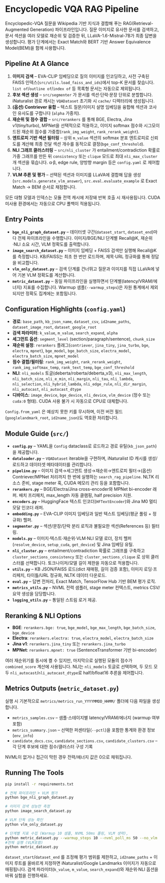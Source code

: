 # Encyclopedic VQA RAG Pipeline

Encyclopedic-VQA 질문을 Wikipedia 기반 지식과 결합해 푸는 RAG(Retrieval-Augmented Generation) 파이프라인입니다. 질문 이미지로 유사한 문서를 검색하고, 문서 섹션을 여러 모델로 재순위 및 검증한 뒤, LLaVA-1.6-Mistral-7B가 최종 답변을 생성합니다. 평가 단계에서는 Exact Match와 BERT 기반 Answer Equivalence Model(BEM)을 함께 사용합니다.

## Pipeline At A Glance
1. **이미지 검색** – EVA-CLIP 임베딩으로 질의 이미지를 인코딩하고, 사전 구축된 FAISS 인덱스(`src/utils.load_faiss_and_ids`)에서 top-K 문서를 찾습니다. `list of`/`outline of`/`index of` 등 목록형 문서는 자동으로 제외됩니다.
2. **후보 섹션 생성** – `src/segmenter` 가 문서를 섹션·단락·문장 단위로 분할합니다. iNaturalist 경로 캐시는 `VQADataset` 초기화 시 `cache/` 디렉터리에 생성됩니다.
3. **(옵션) Contriever 융합** – 텍스트 질문/이미지 설명 임베딩을 융합해 섹션과 코사인 유사도를 구합니다 (`alpha` 가중치).
4. **재순위 및 점수 결합** – `src/rerankers` 를 통해 BGE, Electra, Jina v1(tiny/turbo), MPNet을 선택적으로 적용하고, 이미지 softmax 점수와 시그모이드된 재순위 점수를 가중합(`rank_img_weight`, `rank_rerank_weight`).
5. **엔트로피 기반 섹션 필터링** – 상위 `m_value` 섹션의 softmax 분포 엔트로피로 신뢰도를 계산해 최종 전달 섹션 개수를 동적으로 결정(`bge_conf_threshold`).
6. **NLI 그래프 클러스터링** – `src/nli_cluster` 가 entailment/contradiction 확률로 가중 그래프를 만든 뒤 `consistency` 또는 `clique` 모드로 최대 `nli_max_cluster` 개 섹션을 묶습니다. α·β, edge rule, 양방향 margin 등은 `config.yaml` 로 제어합니다.
7. **VLM 추론 및 평가** – 선택된 섹션과 이미지를 LLaVA에 결합해 답을 생성(`src.models.generate_vlm_answer`), `src.eval.evaluate_example` 로 Exact Match → BEM 순서로 채점합니다.

모든 대형 모델과 인덱스는 모듈 전역 캐시에 저장돼 반복 호출 시 재사용됩니다. CUDA 미사용 환경에서는 자동으로 CPU 폴백이 적용됩니다.

## Entry Points
- **`bge_nli_graph_dataset.py`** – 데이터셋 구간(`dataset_start`, `dataset_end`)마다 전체 파이프라인을 수행합니다. 이미지/BGE/NLI 단계별 Recall@K, 재순위·NLI 소요 시간, VLM 정확도를 출력합니다.
- **`image_search_dataset.py`** – 이미지 임베딩 + FAISS 검색만 실행해 Recall@K를 측정합니다. KB/FAISS는 최초 한 번만 로드하며, 제목·URL 정규화를 통해 정답을 비교합니다.
- **`vlm_only_dataset.py`** – 검색 단계를 건너뛰고 질문과 이미지를 직접 LLaVA에 넣어 기본 VLM 정확도를 계산합니다.
- **`metric_dataset.py`** – 동일 파이프라인을 실행하면서 단계별(latency/VRAM/에너지) 지표를 수집합니다. Warmup 샘플(`--warmup_steps`)은 자원 통계에서 제외되지만 정확도 집계에는 포함됩니다.

## Configuration Highlights (`config.yaml`)
- **경로**: `base_path`, `kb_json_name`, `dataset_csv`, `id2name_paths`, `dataset_image_root`, `dataset_google_root`
- **검색 파라미터**: `k_value`, `m_value`, `search_expand`, `alpha`
- **세그먼트 옵션**: `segment_level` (section/paragraph/sentence), `chunk_size`
- **재순위 설정**: `rerankers` 플래그(`contriever`, `jina_tiny`, `jina_turbo`, `bge`, `electra`, `mpnet`), `bge_model`, `bge_batch_size`, `electra_model`, `electra_batch_size`, `mpnet_model`
- **점수 결합/필터링**: `rank_img_weight`, `rank_rerank_weight`, `rank_img_softmax_temp`, `rank_text_temp`, `bge_conf_threshold`
- **NLI**: `nli_models` 토글(deberta/roberta/deberta_v3), `nli_max_length`, `nli_batch_size`, `nli_e_min`, `nli_margin`, `nli_tau`, `nli_lambda`, `nli_selection`, `nli_hybrid_lambda`, `nli_edge_rule`, `nli_dir_margin`, `nli_autocast`, `nli_autocast_dtype`
- **디바이스**: `image_device`, `bge_device`, `nli_device`, `vlm_device` (정수 또는 `cuda:0` 형태). CUDA 사용 불가 시 자동으로 CPU로 대체합니다.

`Config.from_yaml` 은 예상치 못한 키를 무시하며, 이전 버전 필드(`googlelandmark_root`, `id2name_json`)도 역호환 처리합니다.

## Module Guide (`src/`)
- **`config.py`** – YAML을 `Config` dataclass로 로드하고 경로 유틸(`kb_json_path`)을 제공합니다.
- **`dataloader.py`** – `VQADataset` iterable을 구현하며, iNaturalist ID 캐시를 생성/로드하고 데이터셋 메타데이터를 관리합니다.
- **`pipeline.py`** – 이미지 검색→세그먼트 생성→재순위→엔트로피 필터→(옵션) Contriever/MPNet 처리까지 한 번에 실행하는 `search_rag_pipeline`. NLTK 리소스 준비, stage meter 훅, CUDA 메모리 관리 등을 포함합니다.
- **`rerankers.py`** – BGE/Electra/Jina cross-encoder와 MPNet bi-encoder 래퍼. 배치 프리패치, max_length 자동 클램핑, half precision 지원.
- **`encoders.py`** – HuggingFace 텍스트 인코더(`HFTextEncoder`)와 Jina M0 멀티모달 인코더 래퍼.
- **`embedding.py`** – EVA-CLIP 이미지 임베딩과 일반 텍스트 임베딩(평균 풀링 + 정규화) 헬퍼.
- **`segmenter.py`** – 섹션/문장/단락 분리 로직과 불필요한 섹션(References 등) 필터링.
- **`models.py`** – 이미지·텍스트·재순위·VLM·NLI 모델 로더, 장치 헬퍼(`resolve_device`, `setup_cuda`, `get_device`) 및 Jina 임베딩 유틸.
- **`nli_cluster.py`** – entailment/contradiction 확률로 그래프를 구축하고 `cluster_sections_consistency` 또는 `cluster_sections_clique` 로 상위 클러스터를 선택합니다. 토크나이저/모델 길이 제한을 자동으로 적용합니다.
- **`utils.py`** – KB JSON/FAISS 로드(dict 재매핑, 길이 검증 포함), 이미지 로딩·프리페치, 타이틀/URL 정규화, NLTK 데이터 다운로드.
- **`eval.py`** – 답변 전처리, Exact Match, TensorFlow Hub 기반 BEM 평가 로직.
- **`metrics_utils.py`** – NVML 전력 샘플러, stage meter 컨텍스트, metrics CSV/요약 생성을 담당합니다.
- **`logging_utils.py`** – 통일된 스트림 로거 제공.

## Reranking & NLI Options
- **BGE**: `rerankers.bge: true`, `bge_model`, `bge_max_length`, `bge_batch_size`, `bge_device`
- **Electra**: `rerankers.electra: true`, `electra_model`, `electra_batch_size`
- **Jina v1**: `rerankers.jina_tiny` 또는 `rerankers.jina_turbo`
- **MPNet**: `rerankers.mpnet: true` (SentenceTransformer 기반 bi-encoder)

여러 재순위기를 동시에 켤 수 있지만, 마지막으로 실행된 모듈의 점수가 `combined_score` 계산에 사용됩니다. NLI는 `nli_models` 토글로 선택하며, 두 모드 모두 `nli_autocast`/`nli_autocast_dtype`로 half/bfloat16 추론을 제어합니다.

## Metrics Outputs (`metric_dataset.py`)
실행 시 기본적으로 `metrics/metrics_run_YYYYMMDD_HHMM/` 폴더에 다음 파일을 생성합니다.
- `metrics_samples.csv` – 샘플·스테이지별 latency/VRAM/에너지 (warmup 여부 포함)
- `metrics_summary.json` – 선택한 퍼센타일(`--pctl`)을 포함한 통계와 환경 정보(`env_info`)
- `candidate_docs.csv`, `candidate_sections.csv`, `candidate_clusters.csv` – 각 단계 후보에 대한 점수/클러스터 구성 기록

NVML이 없거나 접근이 막힌 경우 전력/에너지 값은 0으로 채워집니다.

## Running The Tools
```bash
pip install -r requirements.txt

# 전체 파이프라인 + VLM 평가
python bge_nli_graph_dataset.py

# 이미지 검색 성능만 측정
python image_search_dataset.py

# VLM 단독 성능 확인
python vlm_only_dataset.py

# 단계별 지표 수집 (Warmup 10 샘플, NVML 50ms 폴링, VLM 생략), 
python metric_dataset.py --warmup_steps 10 --nvml_poll_ms 50 --no_vlm
#전체 실행 (VLM포함)
python metric_dataset.py 
```

`dataset_start`/`dataset_end` 를 조정해 평가 범위를 제한하고, `id2name_paths` + 이미지 루트를 올바르게 지정하면 iNaturalist/Google Landmarks 이미지가 자동으로 매핑됩니다. 검색 파라미터(`k_value`, `m_value`, `search_expand`)와 재순위·NLI 옵션을 바꿔 실험을 진행하세요.
